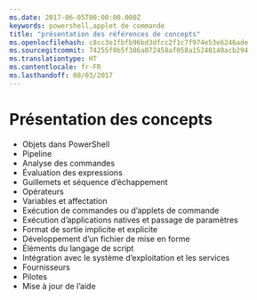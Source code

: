 ```yaml
---
ms.date: 2017-06-05T00:00:00.000Z
keywords: powershell,applet de commande
title: "présentation des références de concepts"
ms.openlocfilehash: c8cc3e1fbfb96bd3dfcc2f1c7f974e53e6246ade
ms.sourcegitcommit: 74255f0b5f386a072458af058a15240140acb294
ms.translationtype: HT
ms.contentlocale: fr-FR
ms.lasthandoff: 08/03/2017
---
```

# <a name="understanding-concepts"></a>Présentation des concepts

*  Objets dans PowerShell  
*  Pipeline
*  Analyse des commandes
*  Évaluation des expressions
*  Guillemets et séquence d’échappement
*  Opérateurs
*  Variables et affectation
*  Exécution de commandes ou d’applets de commande
*  Exécution d’applications natives et passage de paramètres
*  Format de sortie implicite et explicite
*  Développement d’un fichier de mise en forme
*  Éléments du langage de script
*  Intégration avec le système d’exploitation et les services
*  Fournisseurs
*  Pilotes
*  Mise à jour de l’aide 

